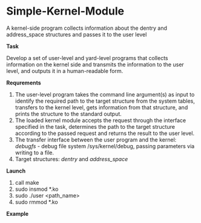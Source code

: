 # Simple-Kernel-Module
A kernel-side program collects information about the dentry and address_space structures and passes it to the user level

**Task**

Develop a set of user-level and yard-level programs that collects information on the kernel side and transmits the information to the user level, and outputs it in a human-readable form. 

**Requrements**

1. The user-level program takes the command line argument(s) as input to identify the required path to the target structure from the system tables, transfers to the kernel level, gets information from that structure, and prints the structure to the standard output. 
2. The loaded kernel module accepts the request through the interface specified in the task, determines the path to the target structure according to the passed request and returns the result to the user level.
3. The transfer interface between the user program and the kernel: *debugfs* - debug file system /sys/kernel/debug, passing parameters via writing to a file.
4. Target structures: *dentry* and *address_space*

**Launch**

1. call make
2. sudo insmod *.ko
3. sudo ./user \<path_name\>
4. sudo rmmod *.ko
  
**Example**

